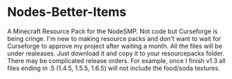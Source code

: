 # Nodes-Better-Items
A Minecraft Resource Pack for the NodeSMP. Not code but Curseforge is being cringe.
I'm new to making resource packs and don't want to wait for Curseforge to approve my project after waiting a month.
All the files will be under realeases. Just download it and copy it to your resourcepacks folder. There may be complicated release orders. For example, once I finish v1.3 all files ending in .5 (1.4.5, 1.5.5, 1.6.5) will not include the food/soda textures.
